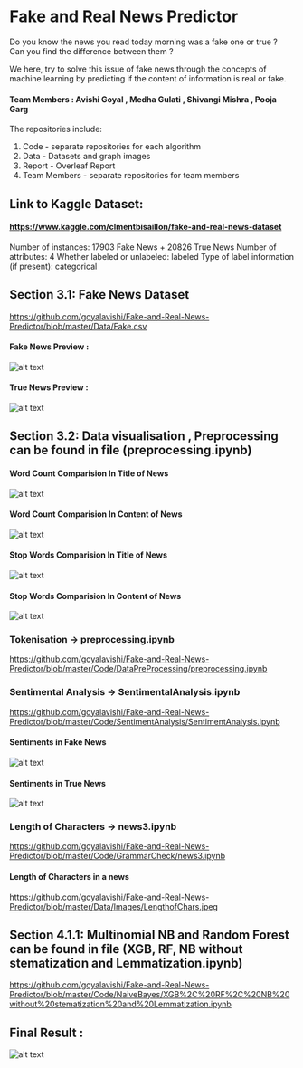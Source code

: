 # Fake and Real News Predictor

Do you know the news you read today morning was a fake one or true ?
Can you find the difference between them ?

We here, try to solve this issue of fake news through the concepts of machine
learning by predicting if the content of information is real or fake.

#### Team Members : Avishi Goyal , Medha Gulati , Shivangi Mishra , Pooja Garg

The repositories include:
1. Code - separate repositories for each algorithm 
2. Data - Datasets and graph images 
3. Report - Overleaf Report 
4. Team Members - separate repositories for team members

## Link to Kaggle Dataset:
#### https://www.kaggle.com/clmentbisaillon/fake-and-real-news-dataset

Number of instances:  17903 Fake News + 20826 True News	
Number of attributes: 4
Whether labeled or unlabeled: labeled 
Type of label information (if present): categorical


## Section 3.1: Fake News Dataset 
https://github.com/goyalavishi/Fake-and-Real-News-Predictor/blob/master/Data/Fake.csv

#### Fake News Preview :
![alt text](https://github.com/goyalavishi/Fake-and-Real-News-Predictor/blob/master/Data/fakenewspreview.png)

#### True News Preview :
![alt text](https://github.com/goyalavishi/Fake-and-Real-News-Predictor/blob/master/Data/truenewspreview.png)

## Section 3.2: Data visualisation , Preprocessing can be found in file (preprocessing.ipynb)

#### Word Count Comparision In Title of News
![alt text](https://github.com/goyalavishi/Fake-and-Real-News-Predictor/blob/master/Code/WordCount/wl_news.png)

#### Word Count Comparision In Content of News
![alt text](https://github.com/goyalavishi/Fake-and-Real-News-Predictor/blob/master/Code/WordCount/wl_nt.png)

#### Stop Words Comparision In Title of News
![alt text](https://github.com/goyalavishi/Fake-and-Real-News-Predictor/blob/master/Code/WordCount/sw_nt.png)

#### Stop Words Comparision In Content of News
![alt text](https://github.com/goyalavishi/Fake-and-Real-News-Predictor/blob/master/Code/WordCount/sw_news.png)

### Tokenisation -> preprocessing.ipynb 
https://github.com/goyalavishi/Fake-and-Real-News-Predictor/blob/master/Code/DataPreProcessing/preprocessing.ipynb

### Sentimental Analysis -> SentimentalAnalysis.ipynb
https://github.com/goyalavishi/Fake-and-Real-News-Predictor/blob/master/Code/SentimentAnalysis/SentimentAnalysis.ipynb

#### Sentiments in Fake News 
![alt text](https://github.com/goyalavishi/Fake-and-Real-News-Predictor/blob/master/Data/Images/FakeNewsgraph.jpeg)

#### Sentiments in True News
![alt text](https://github.com/goyalavishi/Fake-and-Real-News-Predictor/blob/master/Data/Images/TrueNewsgraph.jpeg)

### Length of Characters -> news3.ipynb
https://github.com/goyalavishi/Fake-and-Real-News-Predictor/blob/master/Code/GrammarCheck/news3.ipynb

#### Length of Characters in a news
https://github.com/goyalavishi/Fake-and-Real-News-Predictor/blob/master/Data/Images/LengthofChars.jpeg


## Section 4.1.1: Multinomial NB and Random Forest can be found in file (XGB, RF, NB without stematization and Lemmatization.ipynb)
https://github.com/goyalavishi/Fake-and-Real-News-Predictor/blob/master/Code/NaiveBayes/XGB%2C%20RF%2C%20NB%20without%20stematization%20and%20Lemmatization.ipynb

## Final Result :
![alt text](https://github.com/goyalavishi/Fake-and-Real-News-Predictor/blob/master/Data/Images/FinalResult.jpeg)

